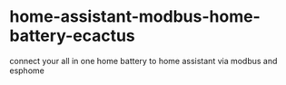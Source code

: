 # home-assistant-modbus-home-battery-ecactus
connect your all in one home battery to home assistant via modbus and esphome

